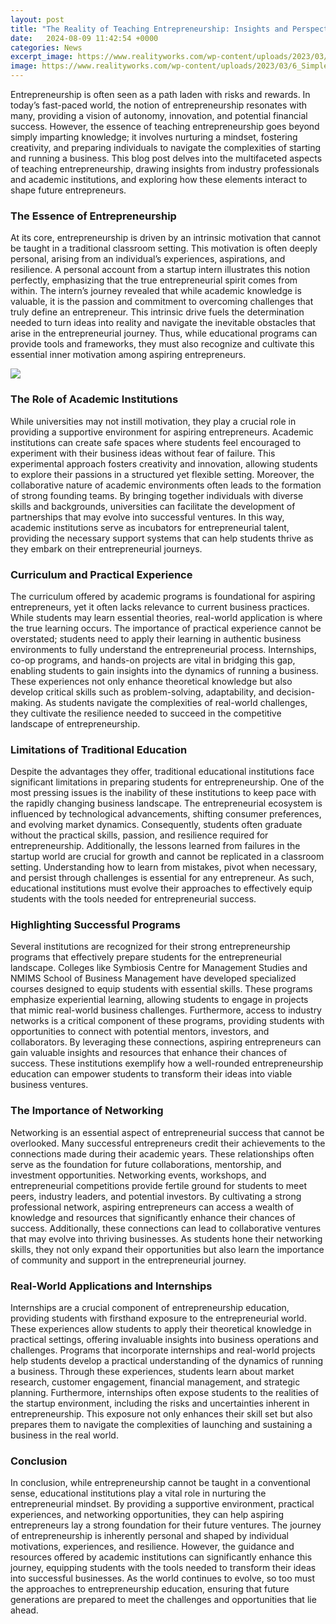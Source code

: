```yaml
---
layout: post
title: "The Reality of Teaching Entrepreneurship: Insights and Perspectives"
date:   2024-08-09 11:42:54 +0000
categories: News
excerpt_image: https://www.realityworks.com/wp-content/uploads/2023/03/6_Simple_Activities_for_Teaching_Entrepreneurship_Guide_thumbnail-1583x2048.jpg
image: https://www.realityworks.com/wp-content/uploads/2023/03/6_Simple_Activities_for_Teaching_Entrepreneurship_Guide_thumbnail-1583x2048.jpg
---
```


Entrepreneurship is often seen as a path laden with risks and rewards. In today’s fast-paced world, the notion of entrepreneurship resonates with many, providing a vision of autonomy, innovation, and potential financial success. However, the essence of teaching entrepreneurship goes beyond simply imparting knowledge; it involves nurturing a mindset, fostering creativity, and preparing individuals to navigate the complexities of starting and running a business. This blog post delves into the multifaceted aspects of teaching entrepreneurship, drawing insights from industry professionals and academic institutions, and exploring how these elements interact to shape future entrepreneurs.
### The Essence of Entrepreneurship
At its core, entrepreneurship is driven by an intrinsic motivation that cannot be taught in a traditional classroom setting. This motivation is often deeply personal, arising from an individual’s experiences, aspirations, and resilience. A personal account from a startup intern illustrates this notion perfectly, emphasizing that the true entrepreneurial spirit comes from within. The intern’s journey revealed that while academic knowledge is valuable, it is the passion and commitment to overcoming challenges that truly define an entrepreneur. This intrinsic drive fuels the determination needed to turn ideas into reality and navigate the inevitable obstacles that arise in the entrepreneurial journey. Thus, while educational programs can provide tools and frameworks, they must also recognize and cultivate this essential inner motivation among aspiring entrepreneurs.

![](https://www.realityworks.com/wp-content/uploads/2023/03/6_Simple_Activities_for_Teaching_Entrepreneurship_Guide_thumbnail-1583x2048.jpg)
### The Role of Academic Institutions
While universities may not instill motivation, they play a crucial role in providing a supportive environment for aspiring entrepreneurs. Academic institutions can create safe spaces where students feel encouraged to experiment with their business ideas without fear of failure. This experimental approach fosters creativity and innovation, allowing students to explore their passions in a structured yet flexible setting. Moreover, the collaborative nature of academic environments often leads to the formation of strong founding teams. By bringing together individuals with diverse skills and backgrounds, universities can facilitate the development of partnerships that may evolve into successful ventures. In this way, academic institutions serve as incubators for entrepreneurial talent, providing the necessary support systems that can help students thrive as they embark on their entrepreneurial journeys.
### Curriculum and Practical Experience
The curriculum offered by academic programs is foundational for aspiring entrepreneurs, yet it often lacks relevance to current business practices. While students may learn essential theories, real-world application is where the true learning occurs. The importance of practical experience cannot be overstated; students need to apply their learning in authentic business environments to fully understand the entrepreneurial process. Internships, co-op programs, and hands-on projects are vital in bridging this gap, enabling students to gain insights into the dynamics of running a business. These experiences not only enhance theoretical knowledge but also develop critical skills such as problem-solving, adaptability, and decision-making. As students navigate the complexities of real-world challenges, they cultivate the resilience needed to succeed in the competitive landscape of entrepreneurship.
### Limitations of Traditional Education
Despite the advantages they offer, traditional educational institutions face significant limitations in preparing students for entrepreneurship. One of the most pressing issues is the inability of these institutions to keep pace with the rapidly changing business landscape. The entrepreneurial ecosystem is influenced by technological advancements, shifting consumer preferences, and evolving market dynamics. Consequently, students often graduate without the practical skills, passion, and resilience required for entrepreneurship. Additionally, the lessons learned from failures in the startup world are crucial for growth and cannot be replicated in a classroom setting. Understanding how to learn from mistakes, pivot when necessary, and persist through challenges is essential for any entrepreneur. As such, educational institutions must evolve their approaches to effectively equip students with the tools needed for entrepreneurial success.
### Highlighting Successful Programs
Several institutions are recognized for their strong entrepreneurship programs that effectively prepare students for the entrepreneurial landscape. Colleges like Symbiosis Centre for Management Studies and NMIMS School of Business Management have developed specialized courses designed to equip students with essential skills. These programs emphasize experiential learning, allowing students to engage in projects that mimic real-world business challenges. Furthermore, access to industry networks is a critical component of these programs, providing students with opportunities to connect with potential mentors, investors, and collaborators. By leveraging these connections, aspiring entrepreneurs can gain valuable insights and resources that enhance their chances of success. These institutions exemplify how a well-rounded entrepreneurship education can empower students to transform their ideas into viable business ventures.
### The Importance of Networking
Networking is an essential aspect of entrepreneurial success that cannot be overlooked. Many successful entrepreneurs credit their achievements to the connections made during their academic years. These relationships often serve as the foundation for future collaborations, mentorship, and investment opportunities. Networking events, workshops, and entrepreneurial competitions provide fertile ground for students to meet peers, industry leaders, and potential investors. By cultivating a strong professional network, aspiring entrepreneurs can access a wealth of knowledge and resources that significantly enhance their chances of success. Additionally, these connections can lead to collaborative ventures that may evolve into thriving businesses. As students hone their networking skills, they not only expand their opportunities but also learn the importance of community and support in the entrepreneurial journey.
### Real-World Applications and Internships
Internships are a crucial component of entrepreneurship education, providing students with firsthand exposure to the entrepreneurial world. These experiences allow students to apply their theoretical knowledge in practical settings, offering invaluable insights into business operations and challenges. Programs that incorporate internships and real-world projects help students develop a practical understanding of the dynamics of running a business. Through these experiences, students learn about market research, customer engagement, financial management, and strategic planning. Furthermore, internships often expose students to the realities of the startup environment, including the risks and uncertainties inherent in entrepreneurship. This exposure not only enhances their skill set but also prepares them to navigate the complexities of launching and sustaining a business in the real world.
### Conclusion
In conclusion, while entrepreneurship cannot be taught in a conventional sense, educational institutions play a vital role in nurturing the entrepreneurial mindset. By providing a supportive environment, practical experiences, and networking opportunities, they can help aspiring entrepreneurs lay a strong foundation for their future ventures. The journey of entrepreneurship is inherently personal and shaped by individual motivations, experiences, and resilience. However, the guidance and resources offered by academic institutions can significantly enhance this journey, equipping students with the tools needed to transform their ideas into successful businesses. As the world continues to evolve, so too must the approaches to entrepreneurship education, ensuring that future generations are prepared to meet the challenges and opportunities that lie ahead.